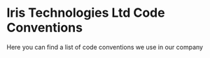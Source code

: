 # Iris Technologies Ltd Code Conventions

Here you can find a list of code conventions we use in our company
